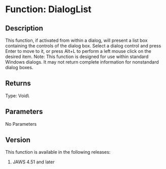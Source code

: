 # Function: DialogList

## Description

This function, if activated from within a dialog, will present a list
box containing the controls of the dialog box. Select a dialog control
and press Enter to move to it, or press Alt+L to perform a left mouse
click on the desired item. Note: This function is designed for use
within standard Windows dialogs. It may not return complete information
for nonstandard dialog boxes.

## Returns

Type: Void\

## Parameters

No Parameters

## Version

This function is available in the following releases:

1.  JAWS 4.51 and later
